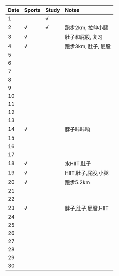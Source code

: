 Date|Sports|Study|Notes
:---------------|:---------------|:---------------|:---------------
1| |√| |
2|√|√|跑步2km, 拉伸小腿|
3|√| |肚子和屁股, 复习|
4|√| |跑步3km, 肚子, 屁股|
5| | | |
6| | | |
7| | | |
8| | | |
9| | | |
10| | | |
11| | | |
12| | | |
13| | | |
14|√| |脖子咔咔响|
15| | | |
16| | | |
17| | | |
18|√| |水HIIT,肚子|
19|√| |HIIT,肚子,屁股,小腿|
20|√| |跑步5.2km|
21| | | |
22| | | |
23|√| |脖子,肚子,屁股,HIIT|
24| | | |
25| | | |
26| | | |
27| | | |
28| | | |
29| | | |
30| | | |
